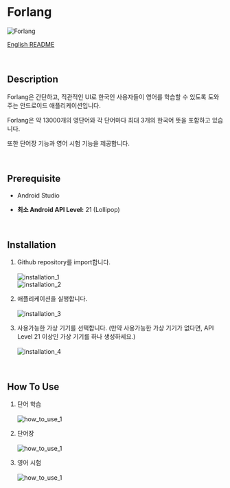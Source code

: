 Forlang
==========

![Forlang](https://user-images.githubusercontent.com/33472400/71341894-8b477d00-259e-11ea-99b9-c100f6e66344.png)  

[English README](https://github.com/Choi-Sung-Hoon/Forlang/blob/master/README.ko.md)  

</br>

Description
----------

Forlang은 간단하고, 직관적인 UI로 한국인 사용자들이 영어를 학습할 수 있도록 도와주는 안드로이드 애플리케이션입니다.  

Forlang은 약 13000개의 영단어와 각 단어마다 최대 3개의 한국어 뜻을 포함하고 있습니다.  

또한 단어장 기능과 영어 시험 기능을 제공합니다.  

</br>

Prerequisite
----------

- Android Studio

- **최소 Android API Level:** 21 (Lollipop)  

</br>

Installation
----------

1. Github repository를 import합니다.\
\
![installation_1](https://user-images.githubusercontent.com/33472400/71342137-4112cb80-259f-11ea-9d1a-e5850005e41f.png)  
![installation_2](https://user-images.githubusercontent.com/33472400/71342667-c77bdd00-25a0-11ea-8dfd-be67966ea258.png)

2. 애플리케이션을 실행합니다.\
\
![installation_3](https://user-images.githubusercontent.com/33472400/71342776-19bcfe00-25a1-11ea-8292-73ed62aec30d.png)

3. 사용가능한 가상 기기를 선택합니다. (만약 사용가능한 가상 기기가 없다면, API Level 21 이상인 가상 기기를 하나 생성하세요.)\
\
![installation_4](https://user-images.githubusercontent.com/33472400/71342967-a667bc00-25a1-11ea-9ea3-8c84743aa0f7.png)

</br>

How To Use
----------

1. 단어 학습\
\
![how_to_use_1](https://media.giphy.com/media/XyOJZ6JLkPr0mG4Y1o/giphy.gif)

2. 단어장\
\
![how_to_use_1](https://media.giphy.com/media/H8LLNArbFsFXW185Sk/giphy.gif)

1. 영어 시험\
\
![how_to_use_1](https://media.giphy.com/media/kBZQOh4MrL15xhSOtc/giphy.gif)
